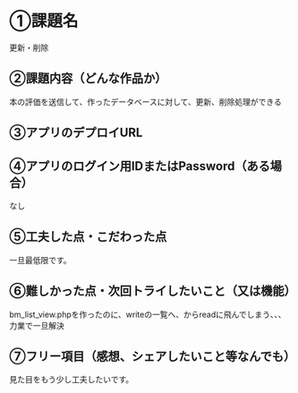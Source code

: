 # ①課題名
更新・削除

## ②課題内容（どんな作品か）
本の評価を送信して、作ったデータベースに対して、更新、削除処理ができる

## ③アプリのデプロイURL


## ④アプリのログイン用IDまたはPassword（ある場合）
なし

## ⑤工夫した点・こだわった点
一旦最低限です。

## ⑥難しかった点・次回トライしたいこと（又は機能）
bm_list_view.phpを作ったのに、writeの一覧へ、からreadに飛んでしまう、、、力業で一旦解決

## ⑦フリー項目（感想、シェアしたいこと等なんでも）
見た目をもう少し工夫したいです。